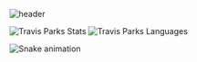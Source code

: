 ![header](https://capsule-render.vercel.app/api?type=wave&color=timeGradient&height=300&section=header&text=Hello%World!&fontSize=90)

<!--
**LeftyLincoln/LeftyLincoln** is a ✨ _special_ ✨ repository because its `README.md` (this file) appears on your GitHub profile.

Here are some ideas to get you started:

- 🔭 I’m currently working on ...
- 🌱 I’m currently learning ...
- 👯 I’m looking to collaborate on ...
- 🤔 I’m looking for help with ...
- 💬 Ask me about ...
- 📫 How to reach me: ...
- 😄 Pronouns: ...
- ⚡ Fun fact: ...
-->


![Travis Parks Stats](https://github-readme-stats.vercel.app/api?username=LeftyLincoln&show_icons=true&theme=dark)
![Travis Parks Languages](https://github-readme-stats.vercel.app/api?username=LeftyLincoln&show_icons=true&theme=dark)

![Snake animation](https://github.com/LeftyLincoln/LeftyLincoln/blob/output/github-contribution-grid-snake.svg)
